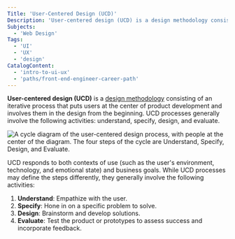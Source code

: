 ```yaml
---
Title: 'User-Centered Design (UCD)'
Description: 'User-centered design (UCD) is a design methodology consisting of an iterative process that puts users at the center of product development and involves them in the design from the beginning.'
Subjects:
  - 'Web Design'
Tags:
  - 'UI'
  - 'UX'
  - 'design'
CatalogContent:
  - 'intro-to-ui-ux'
  - 'paths/front-end-engineer-career-path'
---
```


**User-centered design (UCD)** is a [design methodology](https://www.codecademy.com/resources/docs/uiux/design-methodologies) consisting of an iterative process that puts users at the center of product development and involves them in the design from the beginning. UCD processes generally involve the following activities: understand, specify, design, and evaluate.

![A cycle diagram of the user-centered design process, with people at the center of the diagram. The four steps of the cycle are Understand, Specify, Design, and Evaluate.](https://static-assets.codecademy.com/Courses/intro-to-ui-and-ux/key-methodologies/user-centered-design.png)

UCD responds to both contexts of use (such as the user's environment, technology, and emotional state) and business goals. While UCD processes may define the steps differently, they generally involve the following activities:

1. **Understand**: Empathize with the user.
2. **Specify**: Hone in on a specific problem to solve.
3. **Design**: Brainstorm and develop solutions.
4. **Evaluate**: Test the product or prototypes to assess success and incorporate feedback.
